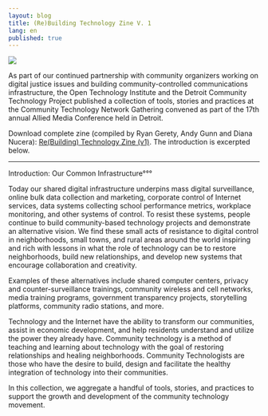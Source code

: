 ```yaml
---
layout: blog
title: (Re)Building Technology Zine V. 1
lang: en
published: true
---
```


<img src="https://static.newamerica.org/images/3513-rebuilding-technology/rebuilding.225595b07db24161b36e30b91da2751b.png" />

As part of our continued partnership with community organizers working on digital justice issues and building community-controlled communications infrastructure, the Open Technology Institute and the Detroit Community Technology Project published a collection of tools, stories and practices at the Community Technology Network Gathering convened as part of the 17th annual Allied Media Conference held in Detroit.

Download complete zine (compiled by Ryan Gerety, Andy Gunn and Diana Nucera): <a href="https://static.newamerica.org/attachments/3513-community-technology-field-guide-to-organizing-around-digital-justice-issue-v1/AMCzine-pages-small.bfb9890b28994728ae74ffa28d0efa55.pdf">Re(Building) Technology Zine (v1)</a>. The introduction is excerpted below.

<hr />

Introduction: Our Common Infrastructure°°°

Today our shared digital infrastructure underpins mass digital surveillance, online bulk data collection and marketing, corporate control of Internet services, data systems collecting school performance metrics, workplace monitoring, and other systems of control. To resist these systems, people continue to build community-based technology projects and demonstrate an alternative vision. We find these small acts of resistance to digital control in neighborhoods, small towns, and rural areas around the world inspiring and rich with lessons in what the role of technology can be to restore neighborhoods, build new relationships, and develop new systems that encourage collaboration and creativity.

Examples of these alternatives include shared computer centers, privacy and counter-surveillance trainings, community wireless and cell networks, media training programs, government transparency projects, storytelling platforms, community radio stations, and more.

Technology and the Internet have the ability to transform our communities, assist in economic development, and help residents understand and utilize the power they already have. Community technology is a method of teaching and learning about technology with the goal of restoring relationships and healing neighborhoods. Community Technologists are those who have the desire to build, design and facilitate the healthy integration of technology into their communities.

In this collection, we aggregate a handful of tools, stories, and practices to support the growth and development of the community technology movement.
